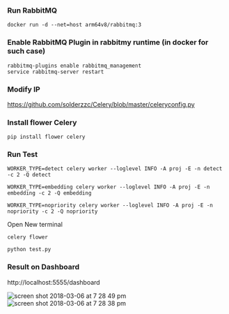 ### Run RabbitMQ

```
docker run -d --net=host arm64v8/rabbitmq:3
```
### Enable RabbitMQ Plugin in rabbitmy runtime (in docker for such case)
```
rabbitmq-plugins enable rabbitmq_management
service rabbitmq-server restart
```

### Modify IP

https://github.com/solderzzc/Celery/blob/master/celeryconfig.py

### Install flower Celery

```
pip install flower celery
```

### Run Test

```
WORKER_TYPE=detect celery worker --loglevel INFO -A proj -E -n detect -c 2 -Q detect

WORKER_TYPE=embedding celery worker --loglevel INFO -A proj -E -n embedding -c 2 -Q embedding

WORKER_TYPE=nopriority celery worker --loglevel INFO -A proj -E -n nopriority -c 2 -Q nopriority

```
Open New terminal

```
celery flower
```

```
python test.py
```

### Result on Dashboard

http://localhost:5555/dashboard

![screen shot 2018-03-06 at 7 28 49 pm](https://user-images.githubusercontent.com/3085564/37072135-b93e680c-2174-11e8-954f-632570f1757c.png)
![screen shot 2018-03-06 at 7 28 38 pm](https://user-images.githubusercontent.com/3085564/37072138-baca5032-2174-11e8-90d6-57c7ce29fe27.png)
